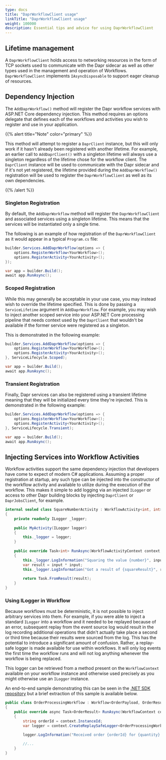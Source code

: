 ```yaml
---
type: docs
title: "DaprWorkflowClient usage"
linkTitle: "DaprWorkflowClient usage"
weight: 100000
description: Essential tips and advice for using DaprWorkflowClient
---
```


## Lifetime management

A `DaprWorkflowClient` holds access to networking resources in the form of TCP sockets used to communicate with the Dapr sidecar as well
as other types used in the management and operation of Workflows. `DaprWorkflowClient` implements `IAsyncDisposable` to support eager
cleanup of resources.

## Dependency Injection

The `AddDaprWorkflow()` method will register the Dapr workflow services with ASP.NET Core dependency injection. This method
requires an options delegate that defines each of the workflows and activities you wish to register and use in your application.

{{% alert title="Note" color="primary" %}} 

This method will attempt to register a `DaprClient` instance, but this will only work if it hasn't already been registered with another
lifetime. For example, an earlier call to `AddDaprClient()` with a singleton lifetime will always use a singleton regardless of the
lifetime chose for the workflow client. The `DaprClient` instance will be used to communicate with the Dapr sidecar and if it's not
yet registered, the lifetime provided during the `AddDaprWorkflow()` registration will be used to register the `DaprWorkflowClient`
as well as its own dependencies.

{{% /alert %}} 

### Singleton Registration
By default, the `AddDaprWorkflow` method will register the `DaprWorkflowClient` and associated services using a singleton lifetime. This means
that the services will be instantiated only a single time.

The following is an example of how registration of the `DaprWorkflowClient` as it would appear in a typical `Program.cs` file:

```csharp
builder.Services.AddDaprWorkflow(options => {
    options.RegisterWorkflow<YourWorkflow>();
    options.RegisterActivity<YourActivity>();
});

var app = builder.Build();
await app.RunAsync();
```

### Scoped Registration

While this may generally be acceptable in your use case, you may instead wish to override the lifetime specified. This is done by passing a `ServiceLifetime`
argument in `AddDaprWorkflow`. For example, you may wish to inject another scoped service into your ASP.NET Core processing pipeline
that needs context used by the `DaprClient` that wouldn't be available if the former service were registered as a singleton.

This is demonstrated in the following example:

```csharp
builder.Services.AddDaprWorkflow(options => {
    options.RegisterWorkflow<YourWorkflow>();
    options.RegisterActivity<YourActivity>();
}, ServiceLifecycle.Scoped);

var app = builder.Build();
await app.RunAsync();
```

### Transient Registration

Finally, Dapr services can also be registered using a transient lifetime meaning that they will be initialized every time they're injected. This
is demonstrated in the following example:

```csharp
builder.Services.AddDaprWorkflow(options => {
    options.RegisterWorkflow<YourWorkflow>();
    options.RegisterActivity<YourActivity>();
}, ServiceLifecycle.Transient);

var app = builder.Build();
await app.RunAsync();
```

## Injecting Services into Workflow Activities
Workflow activities support the same dependency injection that developers have come to expect of modern C# applications. Assuming a proper
registration at startup, any such type can be injected into the constructor of the workflow activity and available to utilize during
the execution of the workflow. This makes it simple to add logging via an injected `ILogger` or access to other Dapr 
building blocks by injecting `DaprClient` or `DaprJobsClient`, for example.

```csharp
internal sealed class SquareNumberActivity : WorkflowActivity<int, int>
{
    private readonly ILogger _logger;
    
    public MyActivity(ILogger logger)
    {
        this._logger = logger;
    }
    
    public override Task<int> RunAsync(WorkflowActivityContext context, int input) 
    {
        this._logger.LogInformation("Squaring the value {number}", input);
        var result = input * input;
        this._logger.LogInformation("Got a result of {squareResult}", result);
        
        return Task.FromResult(result);
    }
}
```

### Using ILogger in Workflow
Because workflows must be deterministic, it is not possible to inject arbitrary services into them. For example, 
if you were able to inject a standard `ILogger` into a workflow and it needed to be replayed because of an error,
subsequent replay from the event source log would result in the log recording additional operations that didn't actually
take place a second or third time because their results were sourced from the log. This has the potential to introduce 
a significant amount of confusion. Rather, a replay-safe logger is made available for use within workflows. It will only 
log events the first time the workflow runs and will not log anything whenever the workflow is being replaced.

This logger can be retrieved from a method present on the `WorkflowContext` available on your workflow instance and
otherwise used precisely as you might otherwise use an `ILogger` instance.

An end-to-end sample demonstrating this can be seen in the 
[.NET SDK repository](https://github.com/dapr/dotnet-sdk/blob/master/examples/Workflow/WorkflowConsoleApp/Workflows/OrderProcessingWorkflow.cs)
but a brief extraction of this sample is available below.

```csharp
public class OrderProcessingWorkflow : Workflow<OrderPayload, OrderResult>
{
    public override async Task<OrderResult> RunAsync(WorkflowContext context, OrderPayload order)
    {
        string orderId = context.InstanceId;
        var logger = context.CreateReplaySafeLogger<OrderProcessingWorkflow>(); //Use this method to access the logger instance

        logger.LogInformation("Received order {orderId} for {quantity} {name} at ${totalCost}", orderId, order.Quantity, order.Name, order.TotalCost);
        
        //...
    }
}
```